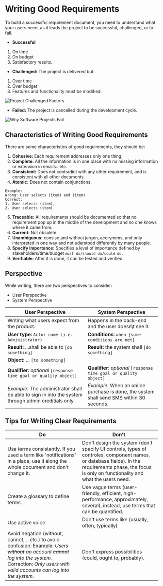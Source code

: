 # Writing Good Requirements

To build a successful requirement document, you need to understand what your users need, as it leads the project to be successful, challenged, or to fail.

* **Successful**
 1. On time
 2. On budget
 3. Satisfactory results.

* **Challenged:**
The project is delivered but:
 1. Over time
 2. Over budget
 3. Features and functionality must be modified.

![Project Challenged Factors](https://user-images.githubusercontent.com/60129693/111955949-db3f2780-8af2-11eb-8906-57e526ebb3de.jpg)

* **Failed:** 
The project is cancelled during the development cycle.

![Why Software Projects Fail](https://user-images.githubusercontent.com/60129693/111956021-f447d880-8af2-11eb-83ef-b43410acd0ea.jpg)


## Characteristics of Writing Good Requirements
There are some characteristics of good requirements, they should be:

1. **Cohesive:** Each requirement addresses only one thing.
2. **Complete:** All the information is in one place with no missing information or extension in emails...etc.
3. **Consistent:** Does not contradict with any other requirement, and is consistent with all other documents.
4. **Atomic:** Does not contain conjunctions.
``` text
Example:
Wrong: User selects (item) and (item)
Correct:
1. User selects (item),
2. User selects (item)
```
5. **Traceable:** All requirements should be documented so that no requirement pop up in the middle of the development and no one knows where it came from.
6. **Current:** Not obsolete.
7. **Unambiguous:** consise and without jargon, accrynoms, and only interpreted in one way and not uderstood differently by many people.
8. **Specify Importance:** Specifies a level of importance defined by stakeholders/time/budget ```must do/should do/could do```.
9. **Verifiable:** After it is done, it can be tested and verified.

## Perspective
While writing, there are two perspectives to consider: 
- User Perspective
- System Perspective

User Perspective            |  System Perspective            
----------------------------|--------------------------------
Writing what users expect from the product. | Happens in the back-end and the user doesn\t see it.
**User type:** ```Actor name (i.e. Administrator)``` | **Conditions:** ```when [some conditions are met]```
**Result:** ...shall be able to ```[do something]```| **Result:** the system shall ```[do something]```
**Object:** ... ```[to something]```|
**Qualifier:** *optional* ```[response time goal or quality object]```| **Qualifier:** *optional* ```[response time goal or quality object]```
*Example:* The administrator shall be able to sign in into the system through admin creditials only | *Example:* When an online purchase is done, the system shall send SMS within 30 seconds.

## Tips for Writing Clear Requirements

Do | Don't            
---|-------
Use terms consistently. If you used a term like 'notifications' in a place, use it along the whole document and don't change it. | Don't design the system (don't specify UI controls, types of controles, component names, or database fields). In the requirements phase, the focus is only on functionality and what the users need.
Create a glossary to define terms. | Use vague terms (user-friendly, efficient, high-performance, approximately, several), instead, use terms that can be quantified.
Use active voice. | Don't use terms like (usually, often, typically) 
Avoid negation (without, cannot, ...etc.) to avoid confusion. Example: *Users ~~without~~ an account ~~cannot~~ log into the system.* Correction: *Only users with valid accounts can log into the system*. | Don't express possibilities (could, ought to, probably).

